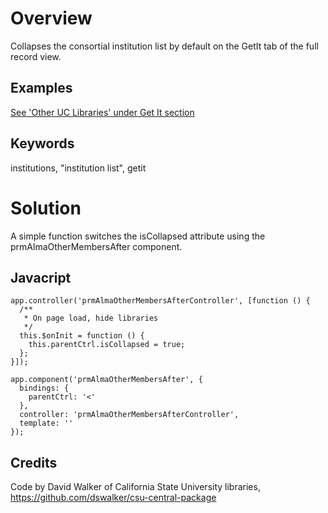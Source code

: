 # Overview

Collapses the consortial institution list by default on the GetIt tab of the full record view.

## Examples
[See 'Other UC Libraries' under Get It section](https://ucsc.primo.exlibrisgroup.com/permalink/01CDL_SCR_INST/1jiojor/alma991025570154504876)

## Keywords
institutions, "institution list", getit

# Solution

A simple function switches the isCollapsed attribute using the prmAlmaOtherMembersAfter component.

## Javacript

```
app.controller('prmAlmaOtherMembersAfterController', [function () {
  /**
   * On page load, hide libraries
   */
  this.$onInit = function () {
    this.parentCtrl.isCollapsed = true;
  };
}]);

app.component('prmAlmaOtherMembersAfter', {
  bindings: {
    parentCtrl: '<'
  },
  controller: 'prmAlmaOtherMembersAfterController',
  template: ''
});

```

## Credits

Code by David Walker of California State University libraries, https://github.com/dswalker/csu-central-package
